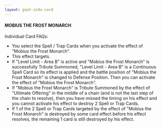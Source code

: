 ```yaml
---
layout: goat-indv-card
---
```


#### MOBIUS THE FROST MONARCH

Individual Card FAQs:

*   You select the Spell / Trap Cards when you activate the effect of "Mobius the Frost Monarch".
*   This effect targets.
*   If "Level Limit - Area B" is active and "Mobius the Frost Monarch" is successfully Tribute Summoned, "Level Limit - Area B" is a Continuous Spell Card so its effect is applied and the battle position of "Mobius the Frost Monarch" is changed to Defense Position. Then you can activate the effect of "Mobius the Frost Monarch".
*   If "Mobius the Frost Monarch" is Tribute Summoned by the effect of "Ultimate Offering" in the middle of a chain (and is not the last step of the chain to resolve), then you have missed the timing on his effect and you cannot activate his effect to destroy 2 Spell or Trap Cards.
*   If 1 of the 2 Spell or Trap Cards targeted by the effect of "Mobius the Frost Monarch" is destroyed by some card effect before his effect resolves, the remaining 1 card is still destroyed by his effect.